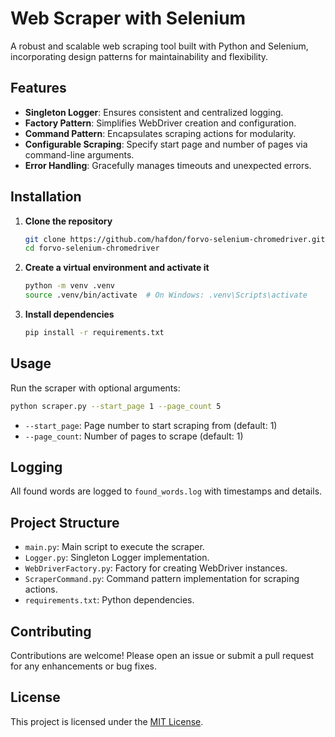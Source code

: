 # Web Scraper with Selenium

A robust and scalable web scraping tool built with Python and Selenium, incorporating design patterns for maintainability and flexibility.

## Features

- **Singleton Logger**: Ensures consistent and centralized logging.
- **Factory Pattern**: Simplifies WebDriver creation and configuration.
- **Command Pattern**: Encapsulates scraping actions for modularity.
- **Configurable Scraping**: Specify start page and number of pages via command-line arguments.
- **Error Handling**: Gracefully manages timeouts and unexpected errors.

## Installation

1. **Clone the repository**

   ```bash
   git clone https://github.com/hafdon/forvo-selenium-chromedriver.git
   cd forvo-selenium-chromedriver
   ```

2. **Create a virtual environment and activate it**

   ```bash
   python -m venv .venv
   source .venv/bin/activate  # On Windows: .venv\Scripts\activate
   ```

3. **Install dependencies**

   ```bash
   pip install -r requirements.txt
   ```

## Usage

Run the scraper with optional arguments:

```bash
python scraper.py --start_page 1 --page_count 5
```

- `--start_page`: Page number to start scraping from (default: 1)
- `--page_count`: Number of pages to scrape (default: 1)

## Logging

All found words are logged to `found_words.log` with timestamps and details.

## Project Structure

- `main.py`: Main script to execute the scraper.
- `Logger.py`: Singleton Logger implementation.
- `WebDriverFactory.py`: Factory for creating WebDriver instances.
- `ScraperCommand.py`: Command pattern implementation for scraping actions.
- `requirements.txt`: Python dependencies.

## Contributing

Contributions are welcome! Please open an issue or submit a pull request for any enhancements or bug fixes.

## License

This project is licensed under the [MIT License](LICENSE).
````

